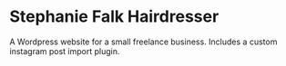 # Stephanie Falk Hairdresser

A Wordpress website for a small freelance business. Includes a custom instagram post import plugin.
